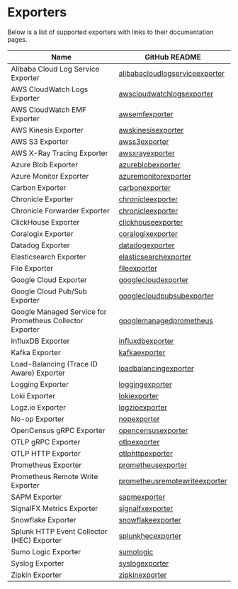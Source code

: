# Exporters

Below is a list of supported exporters with links to their documentation pages.

| Name                                                     | GitHub README                                                                                                                                                      |
| -------------------------------------------------------- | ------------------------------------------------------------------------------------------------------------------------------------------------------------------ |
| Alibaba Cloud Log Service Exporter                       | [alibabacloudlogserviceexporter](https://github.com/open-telemetry/opentelemetry-collector-contrib/blob/v0.106.1/exporter/alibabacloudlogserviceexporter/README.md) |
| AWS CloudWatch Logs Exporter                             | [awscloudwatchlogsexporter](https://github.com/open-telemetry/opentelemetry-collector-contrib/blob/v0.106.1/exporter/awscloudwatchlogsexporter/README.md)           |
| AWS CloudWatch EMF Exporter                              | [awsemfexporter](https://github.com/open-telemetry/opentelemetry-collector-contrib/blob/v0.106.1/exporter/awsemfexporter/README.md)                                 |
| AWS Kinesis Exporter                                     | [awskinesisexporter](https://github.com/open-telemetry/opentelemetry-collector-contrib/blob/v0.106.1/exporter/awskinesisexporter/README.md)                         |
| AWS S3 Exporter                                          | [awss3exporter](https://github.com/open-telemetry/opentelemetry-collector-contrib/blob/v0.106.1/exporter/awss3exporter/README.md)                                   |
| AWS X-Ray Tracing Exporter                               | [awsxrayexporter](https://github.com/open-telemetry/opentelemetry-collector-contrib/blob/v0.106.1/exporter/awsxrayexporter/README.md)                               |
| Azure Blob Exporter                                      | [azureblobexporter](../exporter/azureblobexporter/README.md)                                                                                                       |
| Azure Monitor Exporter                                   | [azuremonitorexporter](https://github.com/open-telemetry/opentelemetry-collector-contrib/blob/v0.106.1/exporter/azuremonitorexporter/README.md)                     |
| Carbon Exporter                                          | [carbonexporter](https://github.com/open-telemetry/opentelemetry-collector-contrib/blob/v0.106.1/exporter/carbonexporter/README.md)                                 |
| Chronicle Exporter                                       | [chronicleexporter](../exporter/chronicleexporter/README.md)                                                                                                       |
| Chronicle Forwarder Exporter                             | [chronicleexporter](../exporter/chronicleforwarderexporter/README.md)                                                                                              |
| ClickHouse Exporter                                      | [clickhouseexporter](https://github.com/open-telemetry/opentelemetry-collector-contrib/blob/v0.106.1/exporter/clickhouseexporter/README.md)                         |
| Coralogix Exporter                                       | [coralogixexporter](https://github.com/open-telemetry/opentelemetry-collector-contrib/blob/v0.106.1/exporter/coralogixexporter/README.md)                           |
| Datadog Exporter                                         | [datadogexporter](https://github.com/open-telemetry/opentelemetry-collector-contrib/blob/v0.106.1/exporter/datadogexporter/README.md)                               |
| Elasticsearch Exporter                                   | [elasticsearchexporter](https://github.com/open-telemetry/opentelemetry-collector-contrib/blob/v0.106.1/exporter/elasticsearchexporter/README.md)                   |
| File Exporter                                            | [fileexporter](https://github.com/open-telemetry/opentelemetry-collector-contrib/blob/v0.106.1/exporter/fileexporter/README.md)                                     |
| Google Cloud Exporter                                    | [googlecloudexporter](../exporter/googlecloudexporter/README.md)                                                                                                   |
| Google Cloud Pub/Sub Exporter                            | [googlecloudpubsubexporter](https://github.com/open-telemetry/opentelemetry-collector-contrib/blob/v0.106.1/exporter/googlecloudpubsubexporter/README.md)           |
| Google Managed Service for Prometheus Collector Exporter | [googlemanagedprometheus](../exporter/googlemanagedprometheusexporter/README.md)                                                                                   |
| InfluxDB Exporter                                        | [influxdbexporter](https://github.com/open-telemetry/opentelemetry-collector-contrib/blob/v0.106.1/exporter/influxdbexporter/README.md)                             |
| Kafka Exporter                                           | [kafkaexporter](https://github.com/open-telemetry/opentelemetry-collector-contrib/blob/v0.106.1/exporter/kafkaexporter/README.md)                                   |
| Load-Balancing (Trace ID Aware) Exporter                 | [loadbalancingexporter](https://github.com/open-telemetry/opentelemetry-collector-contrib/blob/v0.106.1/exporter/loadbalancingexporter/README.md)                   |
| Logging Exporter                                         | [loggingexporter](https://github.com/open-telemetry/opentelemetry-collector/blob/v0.106.1/exporter/loggingexporter/README.md)                                       |
| Loki Exporter                                            | [lokiexporter](https://github.com/open-telemetry/opentelemetry-collector-contrib/blob/v0.106.1/exporter/lokiexporter/README.md)                                     |
| Logz.io Exporter                                         | [logzioexporter](https://github.com/open-telemetry/opentelemetry-collector-contrib/blob/v0.106.1/exporter/logzioexporter/README.md)                                 |
| No-op Exporter                                           | [nopexporter](https://github.com/open-telemetry/opentelemetry-collector/tree/main/exporter/nopexporter/README.md)                                                  |
| OpenCensus gRPC Exporter                                 | [opencensusexporter](https://github.com/open-telemetry/opentelemetry-collector-contrib/blob/v0.106.1/exporter/opencensusexporter/README.md)                         |
| OTLP gRPC Exporter                                       | [otlpexporter](https://github.com/open-telemetry/opentelemetry-collector/blob/v0.106.1/exporter/otlpexporter/README.md)                                             |
| OTLP HTTP Exporter                                       | [otlphttpexporter](https://github.com/open-telemetry/opentelemetry-collector/blob/v0.106.1/exporter/otlphttpexporter/README.md)                                     |
| Prometheus Exporter                                      | [prometheusexporter](https://github.com/open-telemetry/opentelemetry-collector-contrib/blob/v0.106.1/exporter/prometheusexporter/README.md)                         |
| Prometheus Remote Write Exporter                         | [prometheusremotewriteexporter](https://github.com/open-telemetry/opentelemetry-collector-contrib/blob/v0.106.1/exporter/prometheusremotewriteexporter/README.md)   |
| SAPM Exporter                                            | [sapmexporter](https://github.com/open-telemetry/opentelemetry-collector-contrib/blob/v0.106.1/exporter/sapmexporter/README.md)                                     |
| SignalFX Metrics Exporter                                | [signalfxexporter](https://github.com/open-telemetry/opentelemetry-collector-contrib/blob/v0.106.1/exporter/signalfxexporter/README.md)                             |
| Snowflake Exporter                                       | [snowflakeexporter](../exporter/snowflakeexporter/README.md)                                                                                                       |
| Splunk HTTP Event Collector (HEC) Exporter               | [splunkhecexporter](https://github.com/open-telemetry/opentelemetry-collector-contrib/blob/v0.106.1/exporter/splunkhecexporter/README.md)                           |
| Sumo Logic Exporter                                      | [sumologic](https://github.com/open-telemetry/opentelemetry-collector-contrib/blob/v0.106.1/exporter/sumologicexporter/README.md)                                   |
| Syslog Exporter                                          | [syslogexporter](https://github.com/open-telemetry/opentelemetry-collector-contrib/blob/v0.106.1/exporter/syslogexporter/README.md)                                 |
| Zipkin Exporter                                          | [zipkinexporter](https://github.com/open-telemetry/opentelemetry-collector-contrib/blob/v0.106.1/exporter/zipkinexporter/README.md)                                 |
